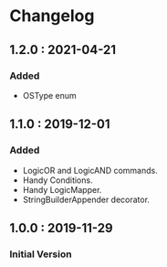 # Changelog

## 1.2.0 : 2021-04-21

### Added

* OSType enum

## 1.1.0 : 2019-12-01

### Added

* LogicOR and LogicAND commands.
* Handy Conditions.
* Handy LogicMapper.
* StringBuilderAppender decorator.

## 1.0.0 : 2019-11-29

### Initial Version

